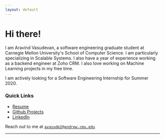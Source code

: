 ```yaml
---
layout: default
---
```


# Hi there!

I am Aravind Vasudevan, a software engineering graduate student at Carnegie Mellon
University's School of Computer Science. I am particularly specializing in 
Scalable Systems. I also have a year of experience working as a backend engineer at Zoho CRM.
I also love working on Machine Learning projects in my free time.

I am actively looking for a Software Engineering Internship for Summer 2020.

### Quick Links
- [Resume](https://github.com/AravindVasudev/resume/raw/master/aravind_vasudevan.pdf)
- [Github Projects](https://github.com/AravindVasudev)
- [LinkedIn](https://www.linkedin.com/in/aravindvasudev/)

Reach out to me at <a href="mailto:avasude2@andrew.cmu.edu">`avasude2@andrew.cmu.edu`</a>

--------------------------------------------------------------------------------
